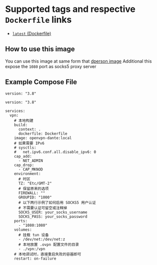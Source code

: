 Supported tags and respective `Dockerfile` links
================================================

  * [`latest` (Dockerfile)](https://github.com/BakasuraRCE/openvpn-dante/blob/master/Dockerfile)


How to use this image
-------------

You can use this image at same form that [dperson image](https://github.com/dperson/openvpn-client)
Additional this expose the `1080` port as socks5 proxy server

Example Compose File
-------------

```
version: "3.8"

version: "3.8"

services:
  vpn:
    # 本地构建
    build:
      context: .
      dockerfile: Dockerfile
    image: openvpn-dante:local
    # 如果需要 IPv6
    # sysctls:
    #   net.ipv6.conf.all.disable_ipv6: 0
    cap_add:
      - NET_ADMIN
    cap_drop:
      - CAP_MKNOD
    environment:
      # 时区
      TZ: "Etc/GMT-2"
      # 保留原来的选项
      FIREWALL: ""
      GROUPID: "1000"
      # 以下两行示例了如何启用 SOCKS5 用户认证
      # 不需要认证可留空或注释掉
      SOCKS_USER: your_socks_username
      SOCKS_PASS: your_socks_password
    ports:
      - "1080:1080"
    volumes:
      # 挂载 tun 设备
      - /dev/net:/dev/net:z
      # 本地放置 .ovpn 配置文件的目录
      - ./vpn:/vpn
    # 本地调试时，直接重启失败的容器即可
    restart: on-failure

```
